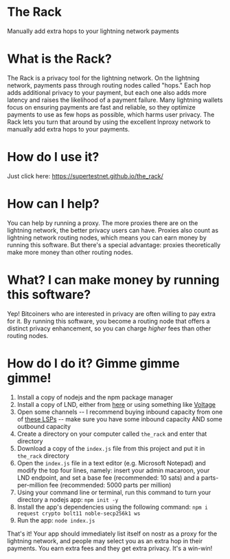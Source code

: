 # The Rack
Manually add extra hops to your lightning network payments

# What is the Rack?
The Rack is a privacy tool for the lightning network. On the lightning network, payments pass through routing nodes called "hops." Each hop adds additional privacy to your payment, but each one also adds more latency and raises the likelihood of a payment failure. Many lightning wallets focus on ensuring payments are fast and reliable, so they optimize payments to use as few hops as possible, which harms user privacy. The Rack lets you turn that around by using the excellent lnproxy network to manually add extra hops to your payments.

# How do I use it?
Just click here: https://supertestnet.github.io/the_rack/

# How can I help?
You can help by running a proxy. The more proxies there are on the lightning network, the better privacy users can have. Proxies also count as lightning network routing nodes, which means you can earn money by running this software. But there's a special advantage: proxies theoretically make more money than other routing nodes.

# What? I can make money by running this software?
Yep! Bitcoiners who are interested in privacy are often willing to pay extra for it. By running this software, you become a routing node that offers a distinct privacy enhancement, so you can charge *higher* fees than other routing nodes.

# How do I do it? Gimme gimme gimme!
1. Install a copy of nodejs and the npm package manager
2. Install a copy of LND, either from [here](https://github.com/lightningnetwork/lnd/releases/) or using something like [Voltage](https://www.voltage.cloud/)
3. Open some channels -- I recommend buying inbound capacity from one of [these LSPs](https://supertestnet.github.io/list-of-channel-sellers/) -- make sure you have some inbound capacity AND some outbound capacity
4. Create a directory on your computer called `the_rack` and enter that directory
5. Download a copy of the `index.js` file from this project and put it in `the_rack` directory
6. Open the `index.js` file in a text editor (e.g. Microsoft Notepad) and modify the top four lines, namely: insert your admin macaroon, your LND endpoint, and set a base fee (recommended: 10 sats) and a parts-per-million fee (recommended: 5000 parts per million)
7. Using your command line or terminal, run this command to turn your directory a nodejs app: `npm init -y`
8. Install the app's dependencies using the following command: `npm i request crypto bolt11 noble-secp256k1 ws`
9. Run the app: `node index.js`

That's it! Your app should immediately list itself on nostr as a proxy for the lightning network, and people may select you as an extra hop in their payments. You earn extra fees and they get extra privacy. It's a win-win!
